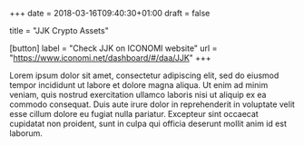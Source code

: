 +++
date = 2018-03-16T09:40:30+01:00
draft = false

title = "JJK Crypto Assets"

[button]
  label = "Check JJK on ICONOMI website"
  url = "https://www.iconomi.net/dashboard/#/daa/JJK"
+++

Lorem ipsum dolor sit amet, consectetur adipiscing elit, sed do eiusmod tempor incididunt ut labore et dolore magna aliqua. Ut enim ad minim veniam, quis nostrud exercitation ullamco laboris nisi ut aliquip ex ea commodo consequat. Duis aute irure dolor in reprehenderit in voluptate velit esse cillum dolore eu fugiat nulla pariatur. Excepteur sint occaecat cupidatat non proident, sunt in culpa qui officia deserunt mollit anim id est laborum.
